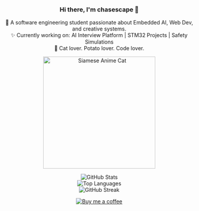 <!-- 👩🏻‍💻 个人介绍 -->
<h3 align="center">Hi there, I'm <b>chasescape</b> 👋</h3>
<p align="center">
  🌱 A software engineering student passionate about Embedded AI, Web Dev, and creative systems.<br>
  ✨ Currently working on: AI Interview Platform | STM32 Projects | Safety Simulations<br>
  🐾 Cat lover. Potato lover. Code lover.
</p>

<!-- 🐱 暹罗猫动漫风动图背景 -->
<p align="center">
  <img src="https://media.giphy.com/media/v1.Y2lkPTc5MGI3NjExNGg2cHE5OHlxY3BrZXFrbnh5N2I2YmFiZTh6eG0wdTlkM2Y4bnByMyZlcD12MV9naWZzX3NlYXJjaCZjdD1n/L05HgB2h6qICDs5Sms/giphy.gif" width="300" alt="Siamese Anime Cat"/>
</p>

<!-- 📊 GitHub Stats -->
<p align="center">
  <img src="https://github-readme-stats.vercel.app/api?username=chasescape&show_icons=true&theme=blueberry&hide_border=true" alt="GitHub Stats"/>
  <br/>
  <img src="https://github-readme-stats.vercel.app/api/top-langs/?username=chasescape&layout=compact&theme=blueberry&hide_border=true" alt="Top Languages"/>
  <br/>
  <img src="https://github-readme-streak-stats.herokuapp.com?user=chasescape&theme=blue-green&hide_border=true" alt="GitHub Streak"/>
</p>

<!-- ☕ Buy Me a Coffee 美化按钮 -->
<p align="center">
  <a href="https://github.com/chasescape">
    <img src="https://img.shields.io/badge/Buy%20me%20a%20coffee-%E2%98%95-blue?style=for-the-badge&logo=buy-me-a-coffee&logoColor=white" alt="Buy me a coffee">
  </a>
</p>
